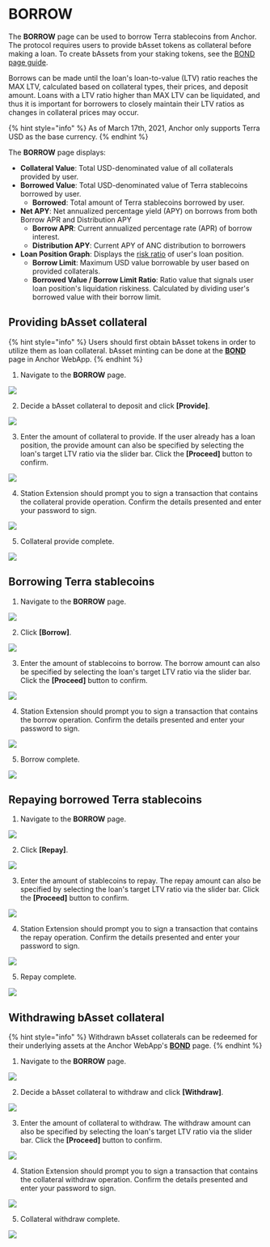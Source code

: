 # BORROW

The **BORROW** page can be used to borrow Terra stablecoins from Anchor. The protocol requires users to provide bAsset tokens as collateral before making a loan. To create bAssets from your staking tokens, see  the [BOND page guide](bond.md). 

Borrows can be made until the loan's loan-to-value \(LTV\) ratio reaches the MAX LTV, calculated based on collateral types, their prices, and deposit amount. Loans with a LTV ratio higher than MAX LTV can be liquidated, and thus it is important for borrowers to closely maintain their LTV ratios as changes in collateral prices may occur.

{% hint style="info" %}
As of March 17th, 2021, Anchor only supports Terra USD as the base currency.
{% endhint %}

The **BORROW** page displays:

* **Collateral Value**: Total USD-denominated value of all collaterals provided by user. 
* **Borrowed Value**: Total USD-denominated value of Terra stablecoins borrowed by user.
  * **Borrowed**: Total amount of Terra stablecoins borrowed by user.
* **Net APY**: Net annualized percentage yield \(APY\) on borrows from both Borrow APR and Distribution APY
  * **Borrow APR**: Current annualized percentage rate \(APR\) of borrow interest.
  * **Distribution APY**: Current APY of ANC distribution to borrowers 
* **Loan Position Graph**: Displays the [risk ratio](../../protocol/loan-liquidation.md#collateral-liquidation) of user's loan position.
  * **Borrow Limit**: Maximum USD value borrowable by user based on provided collaterals.
  * **Borrowed Value / Borrow Limit Ratio**: Ratio value that signals user loan position's liquidation riskiness. Calculated by dividing user's borrowed value with their borrow limit.

## Providing bAsset collateral

{% hint style="info" %}
Users should first obtain bAsset tokens in order to utilize them as loan collateral. bAsset minting can be done at the [**BOND**](bond.md) page in Anchor WebApp.
{% endhint %}

1. Navigate to the **BORROW** page.

![](../../.gitbook/assets/borrow-provide-1.png)

2. Decide a bAsset collateral to deposit and click **\[Provide\]**.

![](../../.gitbook/assets/borrow-provide-2.png)

3. Enter the amount of collateral to provide. If the user already has a loan position, the provide amount can also be specified by selecting the loan's target LTV ratio via the slider bar. Click the **\[Proceed\]** button to confirm.

![](../../.gitbook/assets/borrow-provide-3.png)

4. Station Extension should prompt you to sign a transaction that contains the collateral provide operation. Confirm the details presented and enter your password to sign.

![](../../.gitbook/assets/borrow-provide-4.png)

5. Collateral provide complete.

![](../../.gitbook/assets/borrow-provide-5.png)

## Borrowing Terra stablecoins

1. Navigate to the **BORROW** page.

![](../../.gitbook/assets/borrow-borrow-1.png)

2. Click **\[Borrow\]**.

![](../../.gitbook/assets/borrow-borrow-2.png)

3. Enter the amount of stablecoins to borrow. The borrow amount can also be specified by selecting the loan's target LTV ratio via the slider bar. Click the **\[Proceed\]** button to confirm.

![](../../.gitbook/assets/borrow-borrow-3.png)

4. Station Extension should prompt you to sign a transaction that contains the borrow operation. Confirm the details presented and enter your password to sign.

![](../../.gitbook/assets/borrow-borrow-4.png)

5. Borrow complete.

![](../../.gitbook/assets/borrow-borrow-5.png)

## Repaying borrowed Terra stablecoins

1. Navigate to the **BORROW** page.

![](../../.gitbook/assets/borrow-repay-1.png)

2. Click **\[Repay\]**.

![](../../.gitbook/assets/borrow-repay-2.png)

3. Enter the amount of stablecoins to repay. The repay amount can also be specified by selecting the loan's target LTV ratio via the slider bar. Click the **\[Proceed\]** button to confirm.

![](../../.gitbook/assets/borrow-repay-3.png)

4. Station Extension should prompt you to sign a transaction that contains the repay operation. Confirm the details presented and enter your password to sign.

![](../../.gitbook/assets/borrow-repay-4.png)

5. Repay complete.

![](../../.gitbook/assets/borrow-repay-5.png)

## Withdrawing bAsset collateral

{% hint style="info" %}
Withdrawn bAsset collaterals can be redeemed for their underlying assets at the Anchor WebApp's [**BOND**](bond.md) page.
{% endhint %}

1. Navigate to the **BORROW** page.

![](../../.gitbook/assets/borrow-withdraw-1.png)

2. Decide a bAsset collateral to withdraw and click **\[Withdraw\]**.

![](../../.gitbook/assets/borrow-withdraw-2.png)

3. Enter the amount of collateral to withdraw. The withdraw amount can also be specified by selecting the loan's target LTV ratio via the slider bar. Click the **\[Proceed\]** button to confirm.

![](../../.gitbook/assets/borrow-withdraw-3%20%281%29.png)

4. Station Extension should prompt you to sign a transaction that contains the collateral withdraw operation. Confirm the details presented and enter your password to sign.

![](../../.gitbook/assets/borrow-withdraw-4%20%281%29.png)

5. Collateral withdraw complete.

![](../../.gitbook/assets/borrow-withdraw-5.png)

